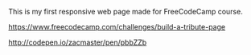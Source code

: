 This is my first responsive web page made for FreeCodeCamp course.

https://www.freecodecamp.com/challenges/build-a-tribute-page

http://codepen.io/zacmaster/pen/pbbZZb
